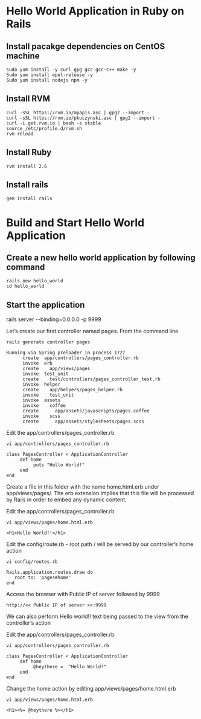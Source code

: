 # Hello World Application in Ruby on Rails


## Install pacakge dependencies on CentOS machine
```
sudo yum install -y curl gpg gcc gcc-c++ make -y
Sudo yum install epel-release -y
Sudo yum install nodejs npm -y
```
## Install RVM
```
curl -sSL https://rvm.io/mpapis.asc | gpg2 --import -
curl -sSL https://rvm.io/pkuczynski.asc | gpg2 --import -
curl -L get.rvm.io | bash -s stable
source /etc/profile.d/rvm.sh
rvm reload
```

## Install Ruby
```
rvm install 2.6
```
## Install rails
```
gem install rails
```

# Build and Start Hello World Application

## Create a new hello world application by following command
```
rails new hello_world
cd hello_world
```

## Start the application 
rails server --binding=0.0.0.0 -p 9999

Let’s create our first controller named pages. From the command line
```
rails generate controller pages

Running via Spring preloader in process 1727
      create  app/controllers/pages_controller.rb
      invoke  erb
      create    app/views/pages
      invoke  test_unit
      create    test/controllers/pages_controller_test.rb
      invoke  helper
      create    app/helpers/pages_helper.rb
      invoke    test_unit
      invoke  assets
      invoke    coffee
      create      app/assets/javascripts/pages.coffee
      invoke    scss
      create      app/assets/stylesheets/pages.scss
```
Edit the app/controllers/pages_controller.rb

```
vi app/controllers/pages_controller.rb

class PagesController < ApplicationController
     def home
          puts "Hello World!"
     end
end

```

Create a file in this folder with the name home.html.erb under app/views/pages/. The erb extension implies that this file will be processed by Rails in order to embed any dynamic content.

Edit the app/controllers/pages_controller.rb
```
vi app/views/pages/home.html.erb

<h1>Hello World!!</h1>
````

Edit the config/route.rb - root path / will be served by our controller’s home action
```
vi config/routes.rb

Rails.application.routes.draw do
   root to: 'pages#home'
end
```
Access the browser with Public IP of server followed by 9999 
```
http://<< Public IP of server >>:9999
```

We can also perform Hello world!! text being passed to the view from the controller’s action

Edit the app/controllers/pages_controller.rb
```
vi app/controllers/pages_controller.rb

class PagesController < ApplicationController
     def home
          @heythere =  "Hello World!"
     end
end
```
Change the home action by editing app/views/pages/home.html.erb
```
vi app/views/pages/home.html.erb

<h1><%= @heythere %></h1>
```


